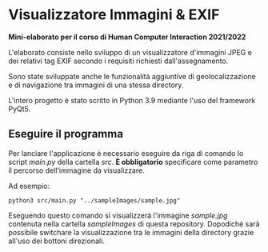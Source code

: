 # Visualizzatore Immagini & EXIF

**Mini-elaborato per il corso di Human Computer Interaction 2021/2022**

L'elaborato consiste nello sviluppo di un visualizzatore d'immagini JPEG e dei relativi tag EXIF secondo i requisiti
richiesti dall'assegnamento.

Sono state sviluppate anche le funzionalità aggiuntive di geolocalizzazione e di navigazione tra immagini di una stessa
directory.

L'intero progetto è stato scritto in Python 3.9 mediante l'uso del framework PyQt5.

## Eseguire il programma

Per lanciare l'applicazione è necessario eseguire da riga di comando lo script *main.py* della cartella *src*. **È
obbligatorio** specificare come parametro il percorso dell'immagine da visualizzare.

Ad esempio:

```console
python3 src/main.py "../sampleImages/sample.jpg"
```

Eseguendo questo comando si visualizzerà l'immagine *sample.jpg* contenuta nella cartella *sampleImages* di questa
repository. Dopodiché sarà possibile switchare la visualizzazione tra le immagini della directory grazie
all'uso dei bottoni direzionali.